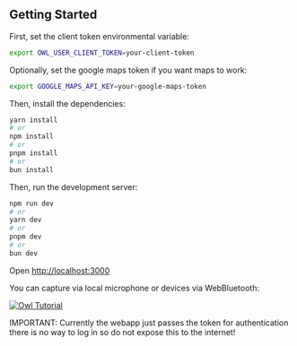 
## Getting Started

First, set the client token environmental variable:

```bash
export OWL_USER_CLIENT_TOKEN=your-client-token
```

Optionally, set the google maps token if you want maps to work:

```bash
export GOOGLE_MAPS_API_KEY=your-google-maps-token
```

Then, install the dependencies:

```bash
yarn install
# or
npm install
# or
pnpm install
# or
bun install
```


Then, run the development server:

```bash
npm run dev
# or
yarn dev
# or
pnpm dev
# or
bun dev
```

Open [http://localhost:3000](http://localhost:3000)

You can capture via local microphone or devices via WebBluetooth:

[![Owl Tutorial](http://img.youtube.com/vi/y4bqPLv-EHo/0.jpg)](https://youtube.com/shorts/y4bqPLv-EHo "Owl Tutorial")


IMPORTANT: Currently the webapp just passes the token for authentication there is no way to log in so do not expose this to the internet!
